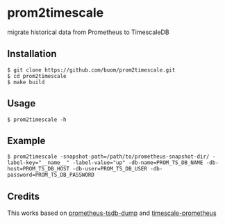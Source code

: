 # prom2timescale
migrate historical data from Prometheus to TimescaleDB

## Installation

```
$ git clone https://github.com/buom/prom2timescale.git
$ cd prom2timescale
$ make build
```

## Usage

```
$ prom2timescale -h
```

## Example

```
$ prom2timescale -snapshot-path=/path/to/prometheus-snapshot-dir/ -label-key="__name__" -label-value="up" -db-name=PROM_TS_DB_NAME -db-host=PROM_TS_DB_HOST -db-user=PROM_TS_DB_USER -db-password=PROM_TS_DB_PASSWORD
```

## Credits
This works based on [prometheus-tsdb-dump](https://github.com/ryotarai/prometheus-tsdb-dump) and [timescale-prometheus](github.com/timescale/timescale-prometheus)